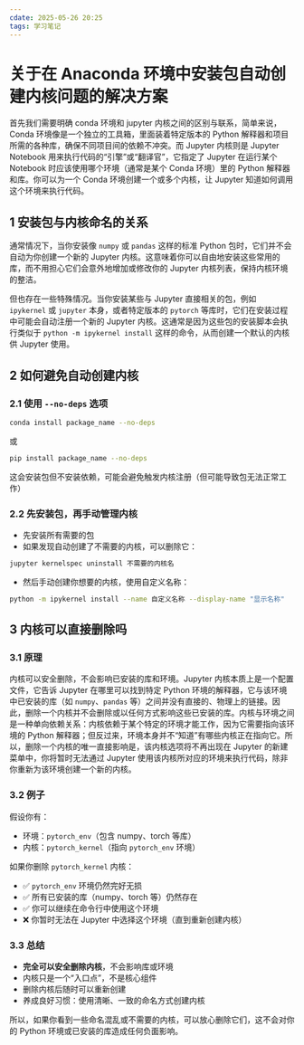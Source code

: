 ```yaml
---
cdate: 2025-05-26 20:25
tags: 学习笔记 
---
```


# 关于在 Anaconda 环境中安装包自动创建内核问题的解决方案

首先我们需要明确 conda 环境和 jupyter 内核之间的区别与联系，简单来说，Conda 环境像是一个独立的工具箱，里面装着特定版本的 Python 解释器和项目所需的各种库，确保不同项目间的依赖不冲突。而 Jupyter 内核则是 Jupyter Notebook 用来执行代码的“引擎”或“翻译官”，它指定了 Jupyter 在运行某个 Notebook 时应该使用哪个环境（通常是某个 Conda 环境）里的 Python 解释器和库。你可以为一个 Conda 环境创建一个或多个内核，让 Jupyter 知道如何调用这个环境来执行代码。

## 1 安装包与内核命名的关系

通常情况下，当你安装像 `numpy` 或 `pandas` 这样的标准 Python 包时，它们并不会自动为你创建一个新的 Jupyter 内核。这意味着你可以自由地安装这些常用的库，而不用担心它们会意外地增加或修改你的 Jupyter 内核列表，保持内核环境的整洁。

但也存在一些特殊情况。当你安装某些与 Jupyter 直接相关的包，例如 `ipykernel` 或 `jupyter` 本身，或者特定版本的 `pytorch` 等库时，它们在安装过程中可能会自动注册一个新的 Jupyter 内核。这通常是因为这些包的安装脚本会执行类似于 `python -m ipykernel install` 这样的命令，从而创建一个默认的内核供 Jupyter 使用。

## 2 如何避免自动创建内核

### 2.1 使用 `--no-deps` 选项

   ```bash
   conda install package_name --no-deps
   ```
   
   或
   
   ```bash
   pip install package_name --no-deps
   ```
   
这会安装包但不安装依赖，可能会避免触发内核注册（但可能导致包无法正常工作）

### 2.2 先安装包，再手动管理内核

- 先安装所有需要的包
- 如果发现自动创建了不需要的内核，可以删除它：

```bash
jupyter kernelspec uninstall 不需要的内核名
```

- 然后手动创建你想要的内核，使用自定义名称：

```bash
python -m ipykernel install --name 自定义名称 --display-name "显示名称"
```

## 3 内核可以直接删除吗

### 3.1 原理

内核可以安全删除，不会影响已安装的库和环境。Jupyter 内核本质上是一个配置文件，它告诉 Jupyter 在哪里可以找到特定 Python 环境的解释器，它与该环境中已安装的库（如 `numpy`、`pandas` 等）之间并没有直接的、物理上的链接。因此，删除一个内核并不会删除或以任何方式影响这些已安装的库。内核与环境之间是一种单向依赖关系：内核依赖于某个特定的环境才能工作，因为它需要指向该环境的 Python 解释器；但反过来，环境本身并不“知道”有哪些内核正在指向它。所以，删除一个内核的唯一直接影响是，该内核选项将不再出现在 Jupyter 的新建菜单中，你将暂时无法通过 Jupyter 使用该内核所对应的环境来执行代码，除非你重新为该环境创建一个新的内核。

### 3.2 例子

假设你有：

- 环境：`pytorch_env`（包含 numpy、torch 等库）
- 内核：`pytorch_kernel`（指向 `pytorch_env` 环境）

如果你删除 `pytorch_kernel` 内核：

- ✅ `pytorch_env` 环境仍然完好无损
- ✅ 所有已安装的库（numpy、torch 等）仍然存在
- ✅ 你可以继续在命令行中使用这个环境
- ❌ 你暂时无法在 Jupyter 中选择这个环境（直到重新创建内核）

### 3.3 总结

- **完全可以安全删除内核**，不会影响库或环境
- 内核只是一个“入口点”，不是核心组件
- 删除内核后随时可以重新创建
- 养成良好习惯：使用清晰、一致的命名方式创建内核

所以，如果你看到一些命名混乱或不需要的内核，可以放心删除它们，这不会对你的 Python 环境或已安装的库造成任何负面影响。